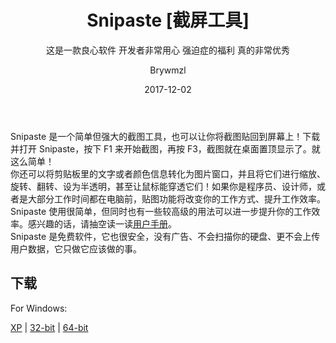 ﻿---
layout:     post
title:      Snipaste [截屏工具]
subtitle:   这是一款良心软件 开发者非常用心 强迫症的福利 真的非常优秀
date:       2017-12-02
author:     Brywmzl
header-img: img/Snipaste/Snipaste_2017-12-02_09-51-49.jpg
catalog: true
tags:

---
Snipaste 是一个简单但强大的截图工具，也可以让你将截图贴回到屏幕上！下载并打开 Snipaste，按下 F1 来开始截图，再按 F3，截图就在桌面置顶显示了。就这么简单！  
你还可以将剪贴板里的文字或者颜色信息转化为图片窗口，并且将它们进行缩放、旋转、翻转、设为半透明，甚至让鼠标能穿透它们！如果你是程序员、设计师，或者是大部分工作时间都在电脑前，贴图功能将改变你的工作方式、提升工作效率。  
Snipaste 使用很简单，但同时也有一些较高级的用法可以进一步提升你的工作效率。感兴趣的话，请抽空读一读[用户手册](https://docs.snipaste.com/#/zh-cn/)。  
Snipaste 是免费软件，它也很安全，没有广告、不会扫描你的硬盘、更不会上传用户数据，它只做它应该做的事。

## 下载  

For Windows:  

[XP](https://dl.snipaste.com/win-xp) | [32-bit](https://dl.snipaste.com/win-x86) | [64-bit](https://dl.snipaste.com/win-x64)